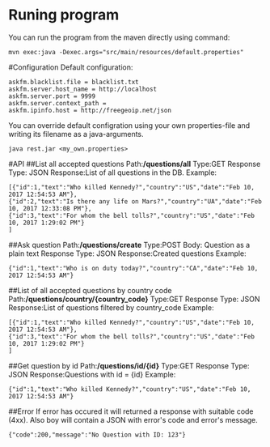 # Runing program
You can run the program from the maven directly using command:
```
mvn exec:java -Dexec.args="src/main/resources/default.properties"
```

#Configuration
Default configuration:
```
askfm.blacklist.file = blacklist.txt
askfm.server.host_name = http://localhost
askfm.server.port = 9999
askfm.server.context_path = 
askfm.ipinfo.host = http://freegeoip.net/json
```
You can override default configration using your own properties-file and writing its filename as a java-arguments.
```
java rest.jar <my_own.properties>
```

#API
##List all accepted questions
Path:**/questions/all**
Type:GET
Response Type: JSON
Response:List of all questions in the DB.
Example:
```
[{"id":1,"text":"Who killed Kennedy?","country":"US","date":"Feb 10, 2017 12:54:53 AM"},
{"id":2,"text":"Is there any life on Mars?","country":"UA","date":"Feb 10, 2017 12:33:08 PM"},
{"id":3,"text":"For whom the bell tolls?","country":"US","date":"Feb 10, 2017 1:29:02 PM"}
]
```
##Ask question
Path:**/questions/create**
Type:POST
Body: Question as a plain text
Response Type: JSON
Response:Created questions
Example:
```
{"id":1,"text":"Who is on duty today?","country":"CA","date":"Feb 10, 2017 12:54:53 AM"}
```
##List of all accepted questions by country code
Path:**/questions/country/{country_code}**
Type:GET
Response Type: JSON
Response:List of questions filtered by country_code
Example:
```
[{"id":1,"text":"Who killed Kennedy?","country":"US","date":"Feb 10, 2017 12:54:53 AM"},
{"id":3,"text":"For whom the bell tolls?","country":"US","date":"Feb 10, 2017 1:29:02 PM"}
]
```
##Get question by id
Path:**/questions/id/{id}**
Type:GET
Response Type: JSON
Response:Questions with id = {id}
Example:
```
{"id":1,"text":"Who killed Kennedy?","country":"US","date":"Feb 10, 2017 12:54:53 AM"}
```
##Error
If error has occured it will returned a response with suitable code (4xx). Also boy will contain a JSON with error's code and error's message.
```
{"code":200,"message":"No Question with ID: 123"}
```
